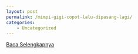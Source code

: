 ```yaml
---
layout: post
permalink: /mimpi-gigi-copot-lalu-dipasang-lagi/
categories:
    - Uncategorized
---
```


[Baca Selengkapnya](/03)